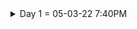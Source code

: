 <details>
  <summary>Day 1 = 05-03-22 7:40PM</summary>
  
  ## Thoughts and What i did
  - I start again from html to remember the things that i've learned a long ago. it is so hard to be back at programming since whenever i started studying i immediately feel sleepy and exhausted and it is maybe the result of me taking a break and have no motivation to study.

  - I still remember a lot of things but i feel i do really need to review all of those things from the start and im willing to learn web 
  development again even though i still don't know what programming field/career should i focus on.

  #### What i learned/review
  ### HTML
  * <DOCTYPE html>  = what version of HTML is being used
  * <html></html>   = root element of the document
  * <head></head>   = the info's or data that is about the document and is not seen by the user's
  * <body></body>   = contains all the documents data that is seen by the user
  * <title></title> = the title or name that is shown on the webpage tab bar
  * <h1>,<h2>,<h3>,<h4>,<h5>,<h6>  = headings of the html
</details>
